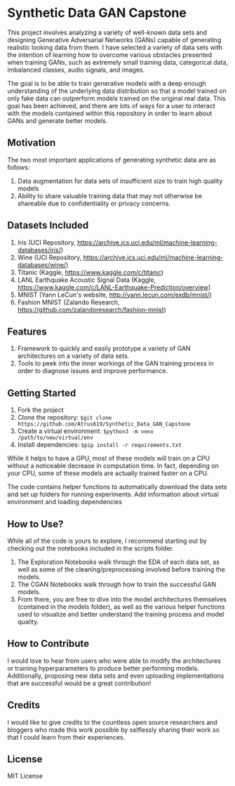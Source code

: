 # Synthetic Data GAN Capstone
This project involves analyzing a variety of well-known data sets and designing Generative Adversarial Networks (GANs) capable of generating realistic looking data from them. I have selected a variety of data sets with the intention of learning how to overcome various obstacles presented when training GANs, such as extremely small training data, categorical data, imbalanced classes, audio signals, and images. 

The goal is to be able to train generative models with a deep enough understanding of the underlying data distribution so that a model trained on only fake data can outperform models trained on the original real data. This goal has been achieved, and there are lots of ways for a user to interact with the models contained within this repository in order to learn about GANs and generate better models.

## Motivation
The two most important applications of generating synthetic data are as follows:

1. Data augmentation for data sets of insufficient size to train high quality models
2. Ability to share valuable training data that may not otherwise be shareable due to confidentiality or privacy concerns.

## Datasets Included
1. Iris (UCI Repository, https://archive.ics.uci.edu/ml/machine-learning-databases/iris/)
2. Wine (UCI Repository, https://archive.ics.uci.edu/ml/machine-learning-databases/wine/)
3. Titanic (Kaggle, https://www.kaggle.com/c/titanic)
4. LANL Earthquake Acoustic Signal Data (Kaggle, https://www.kaggle.com/c/LANL-Earthquake-Prediction/overview)
5. MNIST (Yann LeCun's website, http://yann.lecun.com/exdb/mnist/)
6. Fashion MNIST (Zalando Research, https://github.com/zalandoresearch/fashion-mnist)

## Features
1. Framework to quickly and easily prototype a variety of GAN architectures on a variety of data sets.
2. Tools to peek into the inner workings of the GAN training process in order to diagnose issues and improve performance.

## Getting Started
1. Fork the project
2. Clone the repository: `$git clone https://github.com/Atrus619/Synthetic_Data_GAN_Capstone`
3. Create a virtual environment: `$python3 -m venv /path/to/new/virtual/env`
4. Install dependencies: `$pip install -r requirements.txt`

While it helps to have a GPU, most of these models will train on a CPU without a noticeable decrease in computation time. In fact, depending on your CPU, some of these models are actually trained faster on a CPU.

The code contains helper functions to automatically download the data sets and set up folders for running experiments. 
Add information about virtual environment and loading dependencies

## How to Use?
While all of the code is yours to explore, I recommend starting out by checking out the notebooks included in the scripts folder. 
1. The Exploration Notebooks walk through the EDA of each data set, as well as some of the cleaning/preprocessing involved before training the models.
2. The CGAN Notebooks walk through how to train the successful GAN models. 
3. From there, you are free to dive into the model architectures themselves (contained in the models folder), as well as the various helper functions used to visualize and better understand the training process and model quality.

## How to Contribute
I would love to hear from users who were able to modify the architectures or training hyperparameters to produce better performing models. Additionally, proposing new data sets and even uploading implementations that are successful would be a great contribution!

## Credits
I would like to give credits to the countless open source researchers and bloggers who made this work possible by selflessly sharing their work so that I could learn from their experiences.

## License
MIT License
